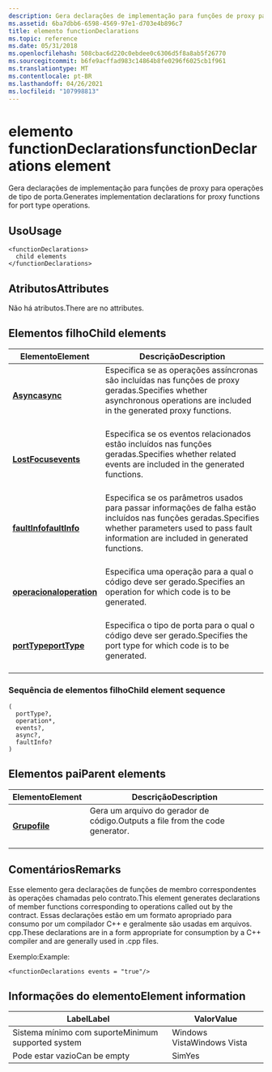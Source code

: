 ```yaml
---
description: Gera declarações de implementação para funções de proxy para operações de tipo de porta.
ms.assetid: 6ba7dbb6-6598-4569-97e1-d703e4b896c7
title: elemento functionDeclarations
ms.topic: reference
ms.date: 05/31/2018
ms.openlocfilehash: 508cbac6d220c0ebdee0c6306d5f8a8ab5f26770
ms.sourcegitcommit: b6fe9acffad983c14864b8fe0296f6025cb1f961
ms.translationtype: MT
ms.contentlocale: pt-BR
ms.lasthandoff: 04/26/2021
ms.locfileid: "107998813"
---
```

# <a name="functiondeclarations-element"></a><span data-ttu-id="53a42-103">elemento functionDeclarations</span><span class="sxs-lookup"><span data-stu-id="53a42-103">functionDeclarations element</span></span>

<span data-ttu-id="53a42-104">Gera declarações de implementação para funções de proxy para operações de tipo de porta.</span><span class="sxs-lookup"><span data-stu-id="53a42-104">Generates implementation declarations for proxy functions for port type operations.</span></span>

## <a name="usage"></a><span data-ttu-id="53a42-105">Uso</span><span class="sxs-lookup"><span data-stu-id="53a42-105">Usage</span></span>

``` syntax
<functionDeclarations>
  child elements
</functionDeclarations>
```

## <a name="attributes"></a><span data-ttu-id="53a42-106">Atributos</span><span class="sxs-lookup"><span data-stu-id="53a42-106">Attributes</span></span>

<span data-ttu-id="53a42-107">Não há atributos.</span><span class="sxs-lookup"><span data-stu-id="53a42-107">There are no attributes.</span></span>

## <a name="child-elements"></a><span data-ttu-id="53a42-108">Elementos filho</span><span class="sxs-lookup"><span data-stu-id="53a42-108">Child elements</span></span>



| <span data-ttu-id="53a42-109">Elemento</span><span class="sxs-lookup"><span data-stu-id="53a42-109">Element</span></span>                                   | <span data-ttu-id="53a42-110">Descrição</span><span class="sxs-lookup"><span data-stu-id="53a42-110">Description</span></span>                                                                                                             |
|-------------------------------------------|-------------------------------------------------------------------------------------------------------------------------|
| [<span data-ttu-id="53a42-111">**Async**</span><span class="sxs-lookup"><span data-stu-id="53a42-111">**async**</span></span>](async.md)<br/>         | <span data-ttu-id="53a42-112">Especifica se as operações assíncronas são incluídas nas funções de proxy geradas.</span><span class="sxs-lookup"><span data-stu-id="53a42-112">Specifies whether asynchronous operations are included in the generated proxy functions.</span></span><br/> <br/>         |
| [<span data-ttu-id="53a42-113">**LostFocus**</span><span class="sxs-lookup"><span data-stu-id="53a42-113">**events**</span></span>](events.md)<br/>       | <span data-ttu-id="53a42-114">Especifica se os eventos relacionados estão incluídos nas funções geradas.</span><span class="sxs-lookup"><span data-stu-id="53a42-114">Specifies whether related events are included in the generated functions.</span></span><br/> <br/>                        |
| [<span data-ttu-id="53a42-115">**faultInfo**</span><span class="sxs-lookup"><span data-stu-id="53a42-115">**faultInfo**</span></span>](faultinfo.md)<br/> | <span data-ttu-id="53a42-116">Especifica se os parâmetros usados para passar informações de falha estão incluídos nas funções geradas.</span><span class="sxs-lookup"><span data-stu-id="53a42-116">Specifies whether parameters used to pass fault information are included in generated functions.</span></span><br/> <br/> |
| [<span data-ttu-id="53a42-117">**operacional**</span><span class="sxs-lookup"><span data-stu-id="53a42-117">**operation**</span></span>](operation.md)<br/> | <span data-ttu-id="53a42-118">Especifica uma operação para a qual o código deve ser gerado.</span><span class="sxs-lookup"><span data-stu-id="53a42-118">Specifies an operation for which code is to be generated.</span></span><br/> <br/>                                        |
| [<span data-ttu-id="53a42-119">**portType**</span><span class="sxs-lookup"><span data-stu-id="53a42-119">**portType**</span></span>](porttype.md)<br/>   | <span data-ttu-id="53a42-120">Especifica o tipo de porta para o qual o código deve ser gerado.</span><span class="sxs-lookup"><span data-stu-id="53a42-120">Specifies the port type for which code is to be generated.</span></span><br/> <br/>                                       |



### <a name="child-element-sequence"></a><span data-ttu-id="53a42-121">Sequência de elementos filho</span><span class="sxs-lookup"><span data-stu-id="53a42-121">Child element sequence</span></span>

``` syntax
(
  portType?, 
  operation*, 
  events?, 
  async?, 
  faultInfo?
)
```

## <a name="parent-elements"></a><span data-ttu-id="53a42-122">Elementos pai</span><span class="sxs-lookup"><span data-stu-id="53a42-122">Parent elements</span></span>



| <span data-ttu-id="53a42-123">Elemento</span><span class="sxs-lookup"><span data-stu-id="53a42-123">Element</span></span>                         | <span data-ttu-id="53a42-124">Descrição</span><span class="sxs-lookup"><span data-stu-id="53a42-124">Description</span></span>                                                    |
|---------------------------------|----------------------------------------------------------------|
| [<span data-ttu-id="53a42-125">**Grupo**</span><span class="sxs-lookup"><span data-stu-id="53a42-125">**file**</span></span>](file.md)<br/> | <span data-ttu-id="53a42-126">Gera um arquivo do gerador de código.</span><span class="sxs-lookup"><span data-stu-id="53a42-126">Outputs a file from the code generator.</span></span><br/> <br/> |



## <a name="remarks"></a><span data-ttu-id="53a42-127">Comentários</span><span class="sxs-lookup"><span data-stu-id="53a42-127">Remarks</span></span>

<span data-ttu-id="53a42-128">Esse elemento gera declarações de funções de membro correspondentes às operações chamadas pelo contrato.</span><span class="sxs-lookup"><span data-stu-id="53a42-128">This element generates declarations of member functions corresponding to operations called out by the contract.</span></span> <span data-ttu-id="53a42-129">Essas declarações estão em um formato apropriado para consumo por um compilador C++ e geralmente são usadas em arquivos. cpp.</span><span class="sxs-lookup"><span data-stu-id="53a42-129">These declarations are in a form appropriate for consumption by a C++ compiler and are generally used in .cpp files.</span></span>

<span data-ttu-id="53a42-130">Exemplo:</span><span class="sxs-lookup"><span data-stu-id="53a42-130">Example:</span></span>

``` syntax
<functionDeclarations events = "true"/>
```

## <a name="element-information"></a><span data-ttu-id="53a42-131">Informações do elemento</span><span class="sxs-lookup"><span data-stu-id="53a42-131">Element information</span></span>



| <span data-ttu-id="53a42-132">Label</span><span class="sxs-lookup"><span data-stu-id="53a42-132">Label</span></span> | <span data-ttu-id="53a42-133">Valor</span><span class="sxs-lookup"><span data-stu-id="53a42-133">Value</span></span> |
|-------------------------------------|---------------|
| <span data-ttu-id="53a42-134">Sistema mínimo com suporte</span><span class="sxs-lookup"><span data-stu-id="53a42-134">Minimum supported system</span></span><br/> | <span data-ttu-id="53a42-135">Windows Vista</span><span class="sxs-lookup"><span data-stu-id="53a42-135">Windows Vista</span></span> |
| <span data-ttu-id="53a42-136">Pode estar vazio</span><span class="sxs-lookup"><span data-stu-id="53a42-136">Can be empty</span></span>                        | <span data-ttu-id="53a42-137">Sim</span><span class="sxs-lookup"><span data-stu-id="53a42-137">Yes</span></span>           |



 

 




